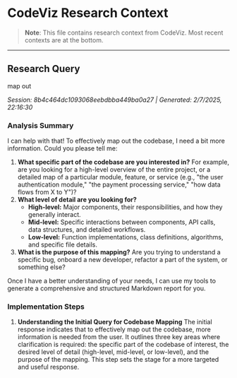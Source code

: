 # CodeViz Research Context

> **Note**: This file contains research context from CodeViz. Most recent contexts are at the bottom.

---

## Research Query

map out

*Session: 8b4c464dc1093068eebdbba449ba0a27 | Generated: 2/7/2025, 22:16:30*

### Analysis Summary

I can help with that! To effectively map out the codebase, I need a bit more information. Could you please tell me:

1.  **What specific part of the codebase are you interested in?** For example, are you looking for a high-level overview of the entire project, or a detailed map of a particular module, feature, or service (e.g., "the user authentication module," "the payment processing service," "how data flows from X to Y")?
2.  **What level of detail are you looking for?**
    *   **High-level:** Major components, their responsibilities, and how they generally interact.
    *   **Mid-level:** Specific interactions between components, API calls, data structures, and detailed workflows.
    *   **Low-level:** Function implementations, class definitions, algorithms, and specific file details.
3.  **What is the purpose of this mapping?** Are you trying to understand a specific bug, onboard a new developer, refactor a part of the system, or something else?

Once I have a better understanding of your needs, I can use my tools to generate a comprehensive and structured Markdown report for you.

### Implementation Steps

1. **Understanding the Initial Query for Codebase Mapping**
   The initial response indicates that to effectively map out the codebase, more information is needed from the user. It outlines three key areas where clarification is required: the specific part of the codebase of interest, the desired level of detail (high-level, mid-level, or low-level), and the purpose of the mapping. This step sets the stage for a more targeted and useful response.

